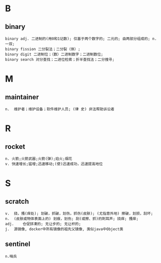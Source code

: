 # B

## binary

```
binary adj. 二进制的(用0和1记数); 仅基于两个数字的; 二元的; 由两部分组成的; n. 一双;
binary fission 二分裂法；二分裂（体）;
binary digit 二进制位；（数）二进制数字；二进制数位;
binary search 对分查找；二进位检索；折半查找法；二分搜寻;
```

# M

## maintainer

```
n.	维护者；维护设备；软件维护人员; (律 史) 非法帮助诉讼者
```

# R

## rocket

```
n. 火箭;火箭武器;火箭(弹);焰火;烟花
v. 快速增长;猛增;迅速移动;(使)迅速成功，迅速提高地位
```

# S

## scratch

```
v.	挠，搔(痒处); 划破，抓破，划伤，抓伤(皮肤); (尤指意外地) 擦破，划损，刮坏;
n.	(皮肤或物体表面上的) 划痕，划伤; 刮(或擦、抓)的刺耳声; 挠痒; 搔痒;
adj.	仓促拼凑的; 无让步的; 无让杆的;
j.  源镜像, docker中所有镜像的祖先父镜像, 类似java中Object类
```

## sentinel

```
n.哨兵
```

